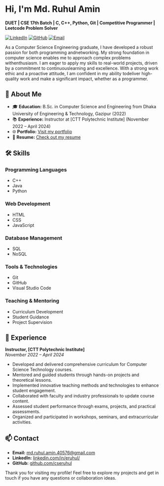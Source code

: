 # Hi, I'm Md. Ruhul Amin

**DUET | CSE 17th Batch | C, C++, Python, Git | Competitive Programmer | Leetcode Problem Solver**

[![LinkedIn](https://img.shields.io/badge/LinkedIn-blue?style=flat&logo=linkedin&labelColor=blue)](https://www.linkedin.com/in/eruhul/)
[![GitHub](https://img.shields.io/badge/GitHub-black?style=flat&logo=github)](https://github.com/cseruhul)
[![Email](https://img.shields.io/badge/Email-red?style=flat&logo=gmail&labelColor=red)](mailto:md.ruhul.amin.40576@gmail.com)

As a Computer Science Engineering graduate, I have developed a robust passion for both programming andnetworking. My strong foundation in computer science enables me to approach complex problems withenthusiasm. I am eager to apply my skills to real-world projects, driven by a commitment to continuouslearning and excellence. With a strong work ethic and a proactive attitude, I am confident in my ability todeliver high-quality work and make a significant impact, whether as a programmer.

## 🚀 About Me

- 🎓 **Education:** B.Sc. in Computer Science and Engineering from Dhaka University of Engineering & Technology, Gazipur (2022)
- 📚 **Experience:** Instructor at [CTT Polytechnic Institute] (November 2022 – April 2024)
- 🌐 **Portfolio:** [Visit my portfolio](https://cseruhul.github.io/)
- 📄 **Resume:** [Check out my resume](https://cseruhul.github.io/)

## 🛠 Skills

### Programming Languages
- C++
- Java
- Python

### Web Development
- HTML
- CSS
- JavaScript

### Database Management
- SQL
- NoSQL

### Tools & Technologies
- Git
- GitHub
- Visual Studio Code

### Teaching & Mentoring
- Curriculum Development
- Student Guidance
- Project Supervision

## 💼 Experience

**Instructor, [CTT Polytechnic Institute]**  
*November 2022 – April 2024*
- Developed and delivered comprehensive curriculum for Computer Science Technology courses.
- Mentored and guided students through hands-on projects and theoretical lessons.
- Implemented innovative teaching methods and technologies to enhance student engagement.
- Collaborated with faculty and industry professionals to update course content.
- Assessed student performance through exams, projects, and practical assessments.
- Organized and participated in workshops, seminars, and extracurricular activities.

## 📫 Contact

- **Email:** [md.ruhul.amin.40576@gmail.com](mailto:md.ruhul.amin.40576@gmail.com)
- **LinkedIn:** [linkedin.com/in/eruhul/](https://www.linkedin.com/in/eruhul/)
- **GitHub:** [github.com/cseruhul](https://github.com/cseruhul)

Thank you for visiting my profile! Feel free to explore my projects and get in touch if you have any questions or collaboration ideas.
